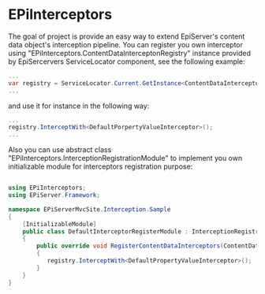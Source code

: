 EPiInterceptors
===============

The goal of project is provide an easy way to extend EpiServer's content data object's interception pipeline. You can register you own interceptor using "EPiInterceptors.ContentDataInterceptonRegistry" instance provided by EpiSercervers ServiceLocator component, see the following example:

```c#
...
var registry = ServiceLocator.Current.GetInstance<ContentDataInterceptonRegistry>()
...

```

and use it for instance in the following way:

```c#
...
registry.InterceptWith<DefaultPorpertyValueInterceptor>();
...

```

Also you can use abstract class "EPiInterceptors.InterceptionRegistrationModule" to implement you own initializable module for interceptors registration purpose:

```c#

using EPiInterceptors;
using EPiServer.Framework;

namespace EPiServerMvcSite.Interception.Sample
{
    [InitializableModule]
    public class DefaultInterceptorRegisterModule : InterceptionRegistrationInitModuleBase
    {
        public override void RegisterContentDataInterceptors(ContentDataInterceptonRegistry registry)
        {
           registry.InterceptWith<DefaultPropertyValueInterceptor>();
        }
    }
}

```